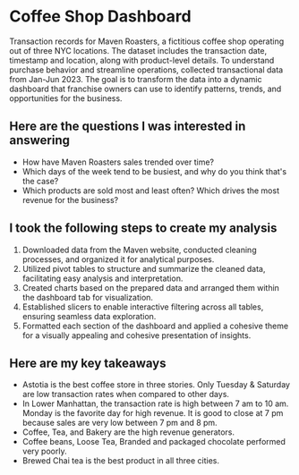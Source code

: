 # Coffee Shop Dashboard
Transaction records for Maven Roasters, a fictitious coffee shop operating out of three NYC locations. The dataset includes the transaction date, timestamp and location, along with product-level details.
To understand purchase behavior and streamline operations, collected transactional data from Jan-Jun 2023. The goal is to transform the data into a dynamic dashboard that franchise owners can use to identify patterns, trends, and opportunities for the business.

## Here are the questions I was interested in answering
* How have Maven Roasters sales trended over time?
* Which days of the week tend to be busiest, and why do you think that's the case?
* Which products are sold most and least often? Which drives the most revenue for the business?

## I took the following steps to create my analysis
1) Downloaded data from the Maven website, conducted cleaning processes, and organized it for analytical purposes.
2) Utilized pivot tables to structure and summarize the cleaned data, facilitating easy analysis and interpretation.
3) Created charts based on the prepared data and arranged them within the dashboard tab for visualization.
4) Established slicers to enable interactive filtering across all tables, ensuring seamless data exploration.
5) Formatted each section of the dashboard and applied a cohesive theme for a visually appealing and cohesive presentation of insights.

## Here are my key takeaways
* Astotia is the best coffee store in three stories. Only Tuesday & Saturday are low transaction rates when compared to other days.
* In Lower Manhattan, the transaction rate is high between 7 am to 10 am. Monday is the favorite day for high revenue. It is good to close at 7 pm because sales are very low between 7 pm and 8 pm.
* Coffee, Tea, and Bakery are the high revenue generators.
* Coffee beans, Loose Tea, Branded and packaged chocolate performed very poorly.
* Brewed Chai tea is the best product in all three cities.



